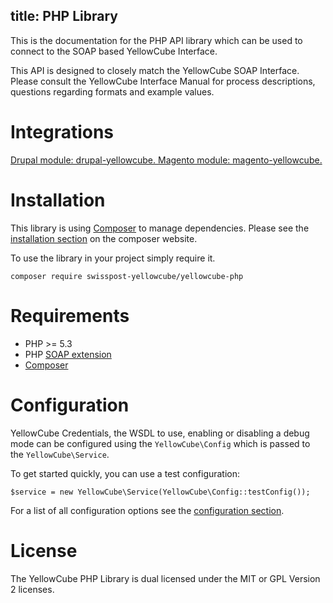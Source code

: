 title:  PHP Library
---

This is the documentation for the PHP API library which can be used to
connect to the SOAP based YellowCube Interface.

This API is designed to closely match the YellowCube SOAP Interface.
Please consult the YellowCube Interface Manual for process descriptions, questions regarding
formats and example values.

# Integrations

<a href="https://github.com/swisspost-yellowcube/drupal-yellowcube" class="integration drupal-integration">
    Drupal module: drupal-yellowcube.
</a>

<a href="https://github.com/swisspost-yellowcube/magento-yellowcube" class="integration magento-integration">
    Magento module: magento-yellowcube.
</a>

# Installation

This library is using [Composer](https://getcomposer.org/) to manage dependencies.
Please see the [installation section](https://getcomposer.org/doc/00-intro.md) on the composer website.

To use the library in your project simply require it.

    composer require swisspost-yellowcube/yellowcube-php

# Requirements

 * PHP >= 5.3
 * PHP [SOAP extension](http://php.net/manual/en/book.soap.php)
 * [Composer](https://getcomposer.org/)

# Configuration

YellowCube Credentials, the WSDL to use, enabling or disabling a debug mode can
be configured using the `YellowCube\Config` which is passed to the `YellowCube\Service`.

To get started quickly, you can use a test configuration:

    $service = new YellowCube\Service(YellowCube\Config::testConfig());

For a list of all configuration options see the [configuration section](library/Configuration.html).

# License

The YellowCube PHP Library is dual licensed under the MIT or GPL Version 2 licenses.
